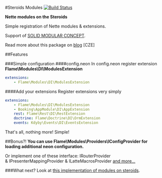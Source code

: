 #Steroids Modules [![Build Status](https://travis-ci.org/flame-org/Modules.png?branch=master)](https://travis-ci.org/flame-org/Modules)

**Nette modules on the Steroids**

Simple registration of Nette modules & extensions.

Support of [SOLID MODULAR CONCEPT](http://forum.nette.org/en/1193-extending-extensions-solid-modular-concept).

Read more about this package on [blog](http://blog.jsifalda.name/post/detail/15/nette-moduly-a-vlastni-instalator-3) [CZE]

##Features

###Simple configuration
####config.neon
In config.neon register extension **Flame\Modules\DI\ModulesExtension**
```yml
extensions:
	- Flame\Modules\DI\ModulesExtension
```

####Add your extensions
Register extensions very simply
```yml
extensions:
	- Flame\Modules\DI\ModulesExtension
	- Booking\AppModule\DI\AppExtension
	rest: Flame\Rest\DI\RestExtension
	doctrine: Flame\Doctrine\DI\OrmExtension
	events: Kdyby\Events\DI\EventsExtension
```

That's all, nothing more! Simple!

##Bonus?!
**You can use Flame\Modules\Providers\IConfigProvider for loading additional neon configuration.**

Or implement one of these interface: IRouterProvider & IPresenterMappingProvider & ILatteMacrosProvider [and more...](https://github.com/flame-org/Modules/tree/master/Flame/Modules/Providers)

###What next?
Look at [this implementation of modules on steroids](https://bitbucket.org/enlan/).
